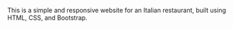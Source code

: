 This is a simple and responsive website for an Italian restaurant, built using HTML, CSS, and Bootstrap.